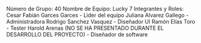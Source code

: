 Número de Grupo: 40
Nombre de Equipo: Lucky 7
Integrantes y Roles:
Cesar Fabián Garces Garces - Lider del equipo
Juliana Alvarez Gallego - Administradora
Rodrigo Sanchez Vasquez - Diseñador UI
Ramón Elías Toro - Tester
Harold Arenas (NO SE HA PRESENTADO DURANTE EL DESARROLLO DEL PROYECTO) - Diseñador de software
